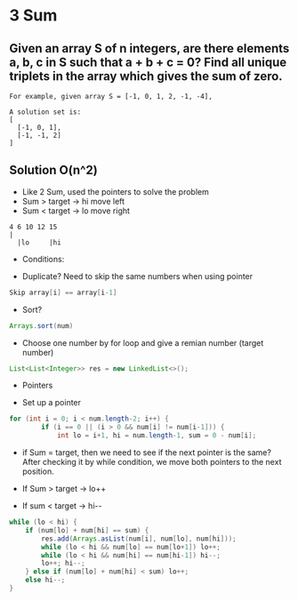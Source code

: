 # 3 Sum
## Given an array S of n integers, are there elements a, b, c in S such that a + b + c = 0? Find all unique triplets in the array which gives the sum of zero.

```
For example, given array S = [-1, 0, 1, 2, -1, -4],

A solution set is:
[
  [-1, 0, 1],
  [-1, -1, 2]
]
```

## Solution O(n^2)
- Like 2 Sum, used the pointers to solve the problem
- Sum > target -> hi move left
- Sum < target -> lo move right
```
4 6 10 12 15
|
  |lo     |hi
```

- Conditions:
* Duplicate? Need to skip the same numbers when using pointer
```java
Skip array[i] == array[i-1]
```
* Sort?
```java
Arrays.sort(num)
```
- Choose one number by for loop and give a remian number (target number)

```java
List<List<Integer>> res = new LinkedList<>(); 
```


- Pointers
* Set up a pointer
```java
for (int i = 0; i < num.length-2; i++) {
        if (i == 0 || (i > 0 && num[i] != num[i-1])) {
            int lo = i+1, hi = num.length-1, sum = 0 - num[i];
```


* if Sum = target, then we need to see if the next pointer is the same? After checking it by while condition, we move both pointers to the next position.

* If Sum > target -> lo++
* If sum < target -> hi--

```java
while (lo < hi) {
    if (num[lo] + num[hi] == sum) {
        res.add(Arrays.asList(num[i], num[lo], num[hi]));
        while (lo < hi && num[lo] == num[lo+1]) lo++;
        while (lo < hi && num[hi] == num[hi-1]) hi--;
        lo++; hi--;
    } else if (num[lo] + num[hi] < sum) lo++;
    else hi--;
}
```
